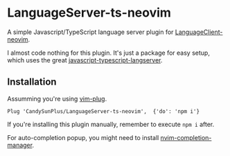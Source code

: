 # LanguageServer-ts-neovim

A simple Javascript/TypeScript language server plugin for
[LanguageClient-neovim](https://github.com/autozimu/LanguageClient-neovim).

I almost code nothing for this plugin. It's just a package for easy setup,
which uses the great [javascript-typescript-langserver](https://github.com/sourcegraph/javascript-typescript-langserver).

## Installation

Assumming you're using [vim-plug](https://github.com/junegunn/vim-plug).

```vim
Plug 'CandySunPlus/LanguageServer-ts-neovim',  {'do': 'npm i'}
```

If you're installing this plugin manually, remember to execute `npm i` after.

For auto-completion popup, you might need to install
[nvim-completion-manager](https://github.com/roxma/nvim-completion-manager).

